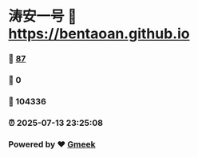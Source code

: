 # 涛安一号 :link: https://bentaoan.github.io 
### :page_facing_up: [87](https://bentaoan.github.io/tag.html) 
### :speech_balloon: 0 
### :hibiscus: 104336 
### :alarm_clock: 2025-07-13 23:25:08 
### Powered by :heart: [Gmeek](https://github.com/Meekdai/Gmeek)
